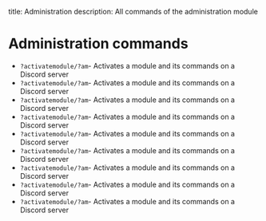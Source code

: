 title: Administration
description: All commands of the administration module

# Administration commands

* `?activatemodule/?am`- Activates a module and its commands on a Discord server
* `?activatemodule/?am`- Activates a module and its commands on a Discord server
* `?activatemodule/?am`- Activates a module and its commands on a Discord server
* `?activatemodule/?am`- Activates a module and its commands on a Discord server
* `?activatemodule/?am`- Activates a module and its commands on a Discord server
* `?activatemodule/?am`- Activates a module and its commands on a Discord server
* `?activatemodule/?am`- Activates a module and its commands on a Discord server
* `?activatemodule/?am`- Activates a module and its commands on a Discord server
* `?activatemodule/?am`- Activates a module and its commands on a Discord server
